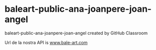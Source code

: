 # baleart-public-ana-joanpere-joan-angel
baleart-public-ana-joanpere-joan-angel created by GitHub Classroom

 Url de la nostra API is www.bale-art.com
